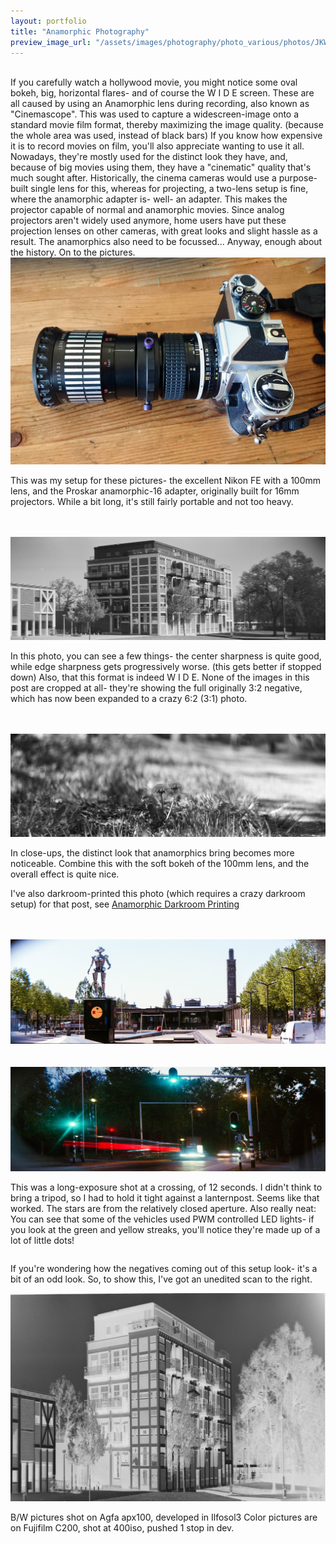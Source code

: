 ```yaml
---
layout: portfolio
title: "Anamorphic Photography"
preview_image_url: "/assets/images/photography/photo_various/photos/JKW_8654bewerkt-8654.tifbewerkt-large-8654webready-8654.jpg"
---
```


<br/>



<div class="ui two column grid">
<div class="column">
If you carefully watch a hollywood movie, you might notice some oval bokeh, big, horizontal flares- and of course the   W I D E   screen. These are all caused by using an Anamorphic lens during recording, also known as "Cinemascope". This was used to capture a widescreen-image onto a standard movie film format, thereby maximizing the image quality. (because the whole area was used, instead of black bars) If you know how expensive it is to record movies on film, you'll also appreciate wanting to use it all. Nowadays, they're mostly used for the distinct look they have, and, because of big movies using them, they have a "cinematic" quality that's much sought after.
Historically, the cinema cameras would use a purpose-built single lens for this, whereas for projecting, a two-lens setup is fine, where the anamorphic adapter is- well- an adapter. This makes the projector capable of normal and anamorphic movies. Since analog projectors aren't widely used anymore, home users have put these projection lenses on other cameras, with great looks and slight hassle as a result. The anamorphics also need to be focussed...
Anyway, enough about the history. On to the pictures.


</div>
<div class="column">
  <img class="ui huge image" src="/assets/images/photography/photo_various/illustrative/DSC_0849webready-0849.jpg"/>

  This was my setup for these pictures- the excellent Nikon FE with a 100mm lens, and the Proskar anamorphic-16 adapter, originally built for 16mm projectors. While a bit long, it's still fairly portable and not too heavy.
</div>
</div>

<br/>
<br/>

<img class="ui fluid centered image" src="/assets/images/photography/photo_various/photos/JKW_7741 stretch halfreswebready-.jpg"/>
<br/>

In this photo, you can see a few things- the center sharpness is quite good, while edge sharpness gets progressively worse. (this gets better if stopped down) Also, that this format is indeed  W I D E. None of the images in this post are cropped at all- they're showing the full originally 3:2 negative, which has now been expanded to a crazy 6:2 (3:1) photo.

<br/>
<br/>

<img class="ui fluid centered image" src="/assets/images/photography/photo_various/photos/JKW_7751 stretch halfreswebready-.jpg"/>
<br/>

In close-ups, the distinct look that anamorphics bring becomes more noticeable. Combine this with the soft bokeh of the 100mm lens, and the overall effect is quite nice.

I've also darkroom-printed this photo (which requires a crazy darkroom setup) for that post, see [Anamorphic Darkroom Printing](/photography/various/2020-04-20-anamorphic-darkroom-printing)

<br/>
<br/>

<img class="ui fluid centered image" src="/assets/images/photography/photo_various/photos/JKW_8676bewerkt-8676.tifbewerkt-large-8676webready-8676.jpg"/>
<br/>


<br/>
<br/>


<img class="ui fluid centered image" src="/assets/images/photography/photo_various/photos/JKW_8654bewerkt-8654.tifbewerkt-large-8654webready-8654.jpg"/>
<br/>

This was a long-exposure shot at a crossing, of 12 seconds. I didn't think to bring a tripod, so I had to hold it tight against a lanternpost. Seems like that worked. The stars are from the relatively closed aperture. Also really neat: You can see that some of the vehicles used PWM controlled LED lights- if you look at the green and yellow streaks, you'll notice they're made up of a lot of little dots!

<div class="ui two column grid">
<div class="column">

If you're wondering how the negatives coming out of this setup look- it's a bit of an odd look. So, to show this, I've got an unedited scan to the right.


</div>
<div class="column">
  <img class="ui huge image" src="/assets/images/photography/photo_various/illustrative/JKW_7741webready-7741.jpg"/>

</div>
</div>

B/W pictures shot on Agfa apx100, developed in Ilfosol3
Color pictures are on Fujifilm C200, shot at 400iso, pushed 1 stop in dev.
